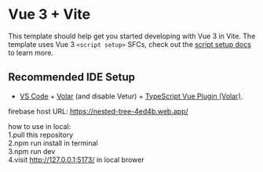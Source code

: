 # Vue 3 + Vite

This template should help get you started developing with Vue 3 in Vite. The template uses Vue 3 `<script setup>` SFCs, check out the [script setup docs](https://v3.vuejs.org/api/sfc-script-setup.html#sfc-script-setup) to learn more.

## Recommended IDE Setup

- [VS Code](https://code.visualstudio.com/) + [Volar](https://marketplace.visualstudio.com/items?itemName=Vue.volar) (and disable Vetur) + [TypeScript Vue Plugin (Volar)](https://marketplace.visualstudio.com/items?itemName=Vue.vscode-typescript-vue-plugin).

firebase host URL: https://nested-tree-4ed4b.web.app/

how to use in local: <br/>
  1.pull this repository <br/>
  2.npm run install in terminal <br/>
  3.npm run dev <br/>
  4.visit http://127.0.0.1:5173/ in local brower
